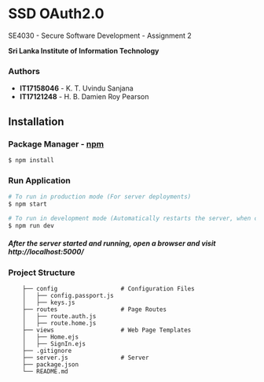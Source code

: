 # SSD OAuth2.0

SE4030 - Secure Software Development - Assignment 2

**Sri Lanka Institute of Information Technology**

### Authors
* **IT17158046** - K. T. Uvindu Sanjana
* **IT17121248** - H. B. Damien Roy Pearson

## Installation

### Package Manager - [npm](https://www.npmjs.com)

```bash
$ npm install
```

### Run Application

```bash
# To run in production mode (For server deployments)
$ npm start

# To run in development mode (Automatically restarts the server, when code changes occur)
$ npm run dev
```

##### After the server started and running, open a browser and visit http://localhost:5000/

### Project Structure
```
    ├── config                  # Configuration Files 
    │   ├── config.passport.js          
    │   ├── keys.js      
    ├── routes                  # Page Routes
    │   ├── route.auth.js          
    │   ├── route.home.js          
    ├── views                   # Web Page Templates
    │   ├── Home.ejs   
    │   ├── SignIn.ejs
    ├── .gitignore       
    ├── server.js               # Server
    ├── package.json
    └── README.md
```
